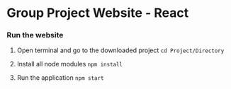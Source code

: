 # Group Project Website - React

### Run the website

1) Open terminal and go to the downloaded project
`cd Project/Directory`

2) Install all node modules
`npm install`

3) Run the application
`npm start`
